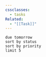 ```yaml
---
cssclasses:
  - tasks
Related:
  - "[[Task]]"
---
```

```tasks
due tomorrow
sort by status
sort by priority
limit 5
```